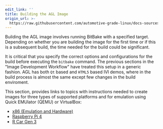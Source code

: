 ```yaml
---
edit_link: ''
title: Building the AGL Image
origin_url: >-
  https://raw.githubusercontent.com/automotive-grade-linux/docs-sources/master/docs/getting-started/image-workflow-build.md
---
```


<!-- WARNING: This file is generated by fetch_docs.js using /home/boron/Documents/AGL/docs-webtemplate/site/_data/tocs/getting_started/master/image-development-workflow-getting-started-book.yml -->

Building the AGL image involves running BitBake with a specified target.
Depending on whether you are building the image for the first time or if this
is a subsequent build, the time needed for the build could be significant.

It is critical that you specify the correct options and configurations for the
build before executing the `bitbake` command.
The previous sections in the "Image Development Workflow" have treated this setup
in a generic fashion. AGL has both `Qt` based and `HTML5` based IVI demos, where in the build process is almost the same except few changes in the build enviroment.

This section, provides links to topics with instructions needed to create images for
three types of supported platforms and for emulation using Quick EMUlator (QEMU)
or VirtualBox:

* [x86 (Emulation and Hardware)](./5_1_x86_Emulation_and_Hardware.md)
* [Raspberry Pi 4](./5_2_Raspberry_Pi_4.md)
* [R Car Gen 3](./5_3_RCar_Gen_3.md)

